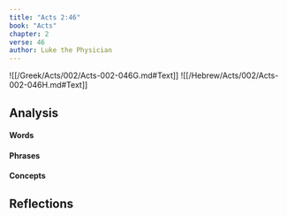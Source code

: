 ```yaml
---
title: "Acts 2:46"
book: "Acts"
chapter: 2
verse: 46
author: Luke the Physician
---
```

![[/Greek/Acts/002/Acts-002-046G.md#Text]]
![[/Hebrew/Acts/002/Acts-002-046H.md#Text]]

## Analysis

#### Words

#### Phrases

#### Concepts

## Reflections
